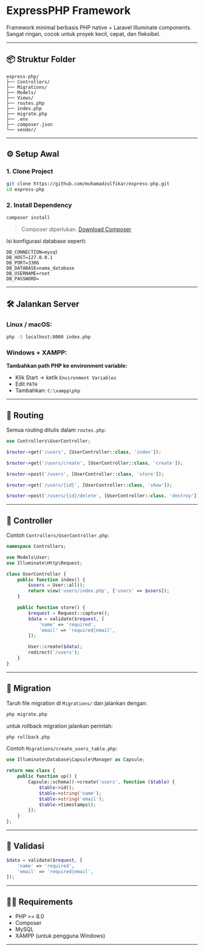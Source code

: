 # ExpressPHP Framework

Framework minimal berbasis PHP native + Laravel Illuminate components. Sangat ringan, cocok untuk proyek kecil, cepat, dan fleksibel.

---

## 📦 Struktur Folder

```
express-php/
├── Controllers/
├── Migrations/
├── Models/
├── Views/
├── routes.php
├── index.php
├── migrate.php
├── .env
├── composer.json
└── vendor/
```

---

## ⚙️ Setup Awal

### 1. Clone Project

```bash
git clone https://github.com/muhamadzulfikar/express-php.git
cd express-php
```

### 2. Install Dependency

```bash
composer install
```

> Composer diperlukan. [Download Composer](https://getcomposer.org/download/)

Isi konfigurasi database seperti:

```env
DB_CONNECTION=mysql
DB_HOST=127.0.0.1
DB_PORT=3306
DB_DATABASE=nama_database
DB_USERNAME=root
DB_PASSWORD=
```

---

## 🛠️ Jalankan Server

### **Linux / macOS:**

```bash
php -S localhost:8000 index.php
```

### **Windows + XAMPP:**

**Tambahkan path PHP ke environment variable:**

   - Klik Start → ketik `Environment Variables`
   - Edit `PATH`
   - Tambahkan: `C:\xampp\php`
---

## 🧱 Routing

Semua routing ditulis dalam `routes.php`:

```php
use Controllers\UserController;

$router->get('/users', [UserController::class, 'index']);

$router->get('/users/create', [UserController::class, 'create']);

$router->post('/users', [UserController::class, 'store']);

$router->get('/users/{id}', [UserController::class, 'show']);

$router->post('/users/{id}/delete', [UserController::class, 'destroy']);
```

---

## 📂 Controller

Contoh `Controllers/UserController.php`:

```php
namespace Controllers;

use Models\User;
use Illuminate\Http\Request;

class UserController {
    public function index() {
        $users = User::all();
        return view('users/index.php', ['users' => $users]);
    }

    public function store() {
        $request = Request::capture();
        $data = validate($request, [
            'name' => 'required',
            'email' => 'required|email',
        ]);

        User::create($data);
        redirect('/users');
    }
}
```

---

## 💾 Migration

Taruh file migration di `Migrations/` dan jalankan dengan:

```bash
php migrate.php
```

untuk rollback migration jalankan perintah:
```bash
php rollback.php
```

Contoh `Migrations/create_users_table.php`:

```php
use Illuminate\Database\Capsule\Manager as Capsule;

return new class {
    public function up() {
        Capsule::schema()->create('users', function ($table) {
            $table->id();
            $table->string('name');
            $table->string('email');
            $table->timestamps();
        });
    }
};
```

---

## 🧪 Validasi

```php
$data = validate($request, [
    'name' => 'required',
    'email' => 'required|email',
]);
```

---

## 👨‍💻 Requirements

- PHP >= 8.0
- Composer
- MySQL
- XAMPP (untuk pengguna Windows)

---